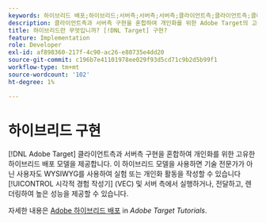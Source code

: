 ```yaml
---
keywords: 하이브리드 배포;하이브리드;서버측;서버측;서버측;클라이언트측;클라이언트측;클라이언트측;클라이언트측;하이브리드 구현
description: 클라이언트측과 서버측 구현을 혼합하여 개인화를 위한 Adobe Target의 고유한 하이브리드 배포 모델에 대해 알아보십시오.
title: 하이브리드란 무엇입니까? [!DNL Target] 구현?
feature: Implementation
role: Developer
exl-id: af898360-217f-4c90-ac26-e80735e4dd20
source-git-commit: c196b7e41101978ee029f93d5cd71c9b2d5b99f1
workflow-type: tm+mt
source-wordcount: '102'
ht-degree: 1%

---
```


# 하이브리드 구현

[!DNL Adobe Target] 클라이언트측과 서버측 구현을 혼합하여 개인화를 위한 고유한 하이브리드 배포 모델을 제공합니다. 이 하이브리드 모델을 사용하면 기술 전문가가 아닌 사용자도 WYSIWYG를 사용하여 실험 또는 개인화 활동을 작성할 수 있습니다 [!UICONTROL 시각적 경험 작성기] (VEC) 및 서버 측에서 실행하거나, 전달하고, 렌더링하여 높은 성능을 제공할 수 있습니다.

자세한 내용은 [Adobe 하이브리드 배포](https://experienceleague.adobe.com/docs/target-learn/tutorials/implementation/hybrid-deployment.html) in *Adobe Target Tutorials*.
